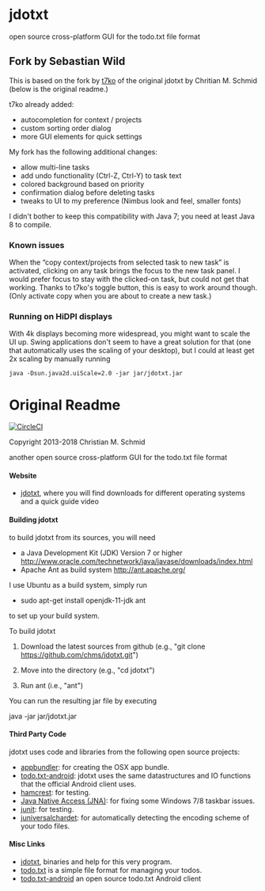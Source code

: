 # jdotxt

open source cross-platform GUI for the todo.txt file format

## Fork by Sebastian Wild

This is based on the fork by [t7ko](https://github.com/t7ko/jdotxt)
of the original jdotxt by Chritian M. Schmid (below is the original readme.)



t7ko already added:

 * autocompletion for context / projects
 * custom sorting order dialog
 * more GUI elements for quick settings


My fork has the following additional changes:

 * allow multi-line tasks
 * add undo functionality (Ctrl-Z, Ctrl-Y) to task text
 * colored background based on priority
 * confirmation dialog before deleting tasks
 * tweaks to UI to my preference (Nimbus look and feel, smaller fonts)

I didn't bother to keep this compatibility with Java 7; you need at least Java 8 to compile.

### Known issues

When the “copy context/projects from selected task to new task” is activated, 
clicking on any task brings the focus to the new task panel.
I would prefer focus to stay with the clicked-on task, but could not get that working.
Thanks to t7ko's toggle button, this is easy to work around though.
(Only activate copy when you are about to create a new task.)

### Running on HiDPI displays

With 4k displays becoming more widespread, you might want to scale the UI up.
Swing applications don't seem to have a great solution for that (one that automatically 
uses the scaling of your desktop), 
but I could at least get 2x scaling by manually running

    java -Dsun.java2d.uiScale=2.0 -jar jar/jdotxt.jar

# Original Readme

[![CircleCI](https://circleci.com/gh/nicdnb/jdotxt/tree/master.svg?style=svg)](https://circleci.com/gh/nicdnb/jdotxt/tree/master)

Copyright 2013-2018 Christian M. Schmid

another open source cross-platform GUI for the todo.txt file format

#### Website

- [jdotxt](http://jdotxt.chschmid.com/), where you will find downloads for different operating systems and a quick guide video

#### Building jdotxt

to build jdotxt from its sources, you will need
- a Java Development Kit (JDK) Version 7 or higher http://www.oracle.com/technetwork/java/javase/downloads/index.html
- Apache Ant as build system http://ant.apache.org/

I use Ubuntu as a build system, simply run

- sudo apt-get install openjdk-11-jdk ant

to set up your build system.

To build jdotxt

1. Download the latest sources from github (e.g., "git clone https://github.com/chms/jdotxt.git")

2. Move into the directory (e.g., "cd jdotxt")

3. Run ant (i.e., "ant")

You can run the resulting jar file by executing

java -jar jar/jdotxt.jar

#### Third Party Code

jdotxt uses code and libraries from the following open source projects:

- [appbundler](https://java.net/projects/appbundler): for creating the OSX app bundle.
- [todo.txt-android](https://github.com/ginatrapani/todo.txt-android): jdotxt uses the same datastructures and IO functions that the official Android client uses.
- [hamcrest](http://hamcrest.org/): for testing.
- [Java Native Access (JNA)](https://github.com/twall/jna#readme): for fixing some Windows 7/8 taskbar issues.
- [junit](http://junit.org/): for testing.
- [juniversalchardet](http://code.google.com/p/juniversalchardet/): for automatically detecting the encoding scheme of your todo files.

#### Misc Links

- [jdotxt](http://jdotxt.chschmid.com/), binaries and help for this very program.
- [todo.txt](http://todotxt.com/) is a simple file format for managing your todos.
- [todo.txt-android](https://github.com/ginatrapani/todo.txt-android) an open source todo.txt Android client
